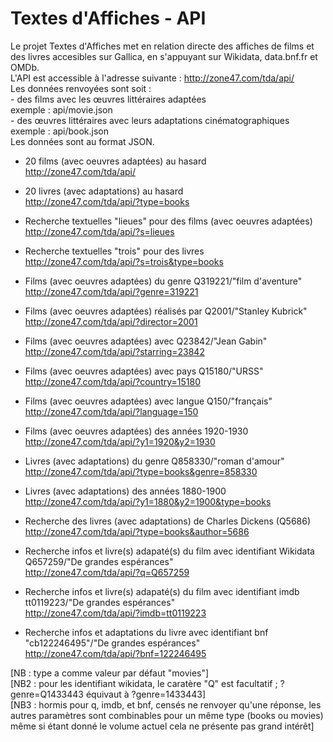 Textes d'Affiches - API
======
Le projet Textes d'Affiches met en relation directe des affiches de films et des livres accesibles sur Gallica, en s'appuyant sur Wikidata, data.bnf.fr et OMDb.  
L'API est accessible à l'adresse suivante : http://zone47.com/tda/api/  
Les données renvoyées sont soit :    
    - des films avec les œuvres littéraires adaptées  
    exemple : api/movie.json  
    - des œuvres littéraires avec leurs adaptations cinématographiques   
    exemple : api/book.json  
Les données sont au format JSON.  
  
* 20 films (avec oeuvres adaptées) au hasard  
http://zone47.com/tda/api/  
* 20 livres (avec adaptations) au hasard  
http://zone47.com/tda/api/?type=books  
  
* Recherche textuelles "lieues" pour des films (avec oeuvres adaptées)  
http://zone47.com/tda/api/?s=lieues  
* Recherche textuelles "trois" pour des livres  
http://zone47.com/tda/api/?s=trois&type=books  
  
* Films (avec oeuvres adaptées) du genre Q319221/"film d'aventure"  
http://zone47.com/tda/api/?genre=319221  
* Films (avec oeuvres adaptées) réalisés par Q2001/"Stanley Kubrick"  
http://zone47.com/tda/api/?director=2001  
* Films (avec oeuvres adaptées) avec Q23842/"Jean Gabin"  
http://zone47.com/tda/api/?starring=23842  
* Films (avec oeuvres adaptées) avec pays Q15180/"URSS"  
http://zone47.com/tda/api/?country=15180  
* Films (avec oeuvres adaptées) avec langue Q150/"français"  
http://zone47.com/tda/api/?language=150  
* Films (avec oeuvres adaptées) des années 1920-1930  
http://zone47.com/tda/api/?y1=1920&y2=1930  
  
* Livres (avec adaptations) du genre Q858330/"roman d'amour"  
http://zone47.com/tda/api/?type=books&genre=858330  
* Livres (avec adaptations) des années 1880-1900  
http://zone47.com/tda/api/?y1=1880&y2=1900&type=books  
* Recherche des livres (avec adaptations) de Charles Dickens (Q5686)  
http://zone47.com/tda/api/?type=books&author=5686  
  
* Recherche infos et livre(s) adapaté(s) du film avec identifiant Wikidata Q657259/"De grandes espérances"  
http://zone47.com/tda/api/?q=Q657259  
* Recherche infos et livre(s) adapaté(s) du film avec identifiant imdb tt0119223/"De grandes espérances"  
http://zone47.com/tda/api/?imdb=tt0119223  
* Recherche infos et adaptations du livre avec identifiant bnf "cb122246495"/"De grandes espérances"  
http://zone47.com/tda/api/?bnf=122246495

[NB : type a comme valeur par défaut "movies"]  
[NB2 : pour les identifiant wikidata,  le caratère "Q" est facultatif ; ?genre=Q1433443 équivaut à ?genre=1433443]  
[NB3 : hormis pour q, imdb, et bnf, censés ne renvoyer qu'une réponse, les autres paramètres sont combinables pour un même type (books ou movies) même si étant donné le volume actuel cela ne présente pas grand intérêt]  

